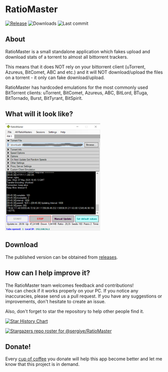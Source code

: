 # RatioMaster
[![Release](https://img.shields.io/github/v/release/sergiye/RatioMaster?style=for-the-badge)](https://github.com/sergiye/RatioMaster/releases/latest)
![Downloads](https://img.shields.io/github/downloads/sergiye/RatioMaster/total?style=for-the-badge&color=ff4f42)
![Last commit](https://img.shields.io/github/last-commit/sergiye/RatioMaster?style=for-the-badge&color=00AD00)

## About

RatioMaster is a small standalone application which fakes upload and download stats of a torrent to almost all bittorrent trackers.

This means that it does NOT rely on your bittorrent client (uTorrent, Azureus, BitComet, ABC and etc.) and it will NOT download/upload the files on a torrent - it only can fake download/upload.

RatioMaster has hardcoded emulations for the most commonly used BitTorrent clients: uTorrent, BitComet, Azureus, ABC, BitLord, BTuga, BitTornado, Burst, BitTyrant, BitSpirit.

## What will it look like?

[<img src="https://github.com/sergiye/RatioMaster/raw/master/preview.png" alt="Themes" width="300"/>](https://github.com/sergiye/RatioMaster/raw/master/preview.png)

## Download

The published version can be obtained from [releases](https://github.com/sergiye/RatioMaster/releases).

## How can I help improve it?
The RatioMaster team welcomes feedback and contributions!<br/>
You can check if it works properly on your PC. If you notice any inaccuracies, please send us a pull request. If you have any suggestions or improvements, don't hesitate to create an issue.

Also, don't forget to star the repository to help other people find it.

[![Star History Chart](https://api.star-history.com/svg?repos=sergiye/RatioMaster&type=Date)](https://star-history.com/#sergiye/RatioMaster&Date)

[![Stargazers repo roster for @sergiye/RatioMaster](https://reporoster.com/stars/sergiye/RatioMaster)](https://github.com/sergiye/RatioMaster/stargazers)

## Donate!
Every [cup of coffee](https://patreon.com/SergiyE) you donate will help this app become better and let me know that this project is in demand.

